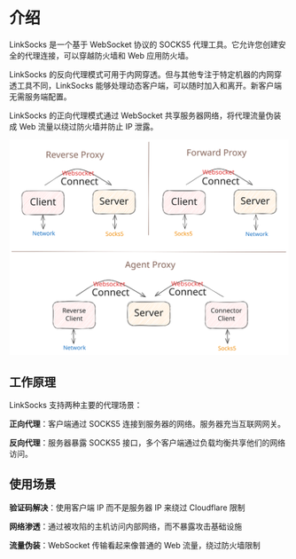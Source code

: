 # 介绍

LinkSocks 是一个基于 WebSocket 协议的 SOCKS5 代理工具。它允许您创建安全的代理连接，可以穿越防火墙和 Web 应用防火墙。

LinkSocks 的反向代理模式可用于内网穿透。但与其他专注于特定机器的内网穿透工具不同，LinkSocks 能够处理动态客户端，可以随时加入和离开。新客户端无需服务端配置。

LinkSocks 的正向代理模式通过 WebSocket 共享服务器网络，将代理流量伪装成 Web 流量以绕过防火墙并防止 IP 泄露。

![架构图](/abstract.svg)

## 工作原理

LinkSocks 支持两种主要的代理场景：

**正向代理**：客户端通过 SOCKS5 连接到服务器的网络。服务器充当互联网网关。

**反向代理**：服务器暴露 SOCKS5 接口，多个客户端通过负载均衡共享他们的网络访问。

## 使用场景

**验证码解决**：使用客户端 IP 而不是服务器 IP 来绕过 Cloudflare 限制

**网络渗透**：通过被攻陷的主机访问内部网络，而不暴露攻击基础设施

**流量伪装**：WebSocket 传输看起来像普通的 Web 流量，绕过防火墙限制
